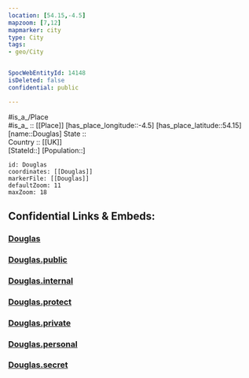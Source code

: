 ```yaml
---
location: [54.15,-4.5] 
mapzoom: [7,12] 
mapmarker: city 
type: City
tags:
- geo/City


SpocWebEntityId: 14148
isDeleted: false
confidential: public

---
```

#is_a_/Place  
#is_a_ :: [[Place]] 
[has_place_longitude::-4.5] 
[has_place_latitude::54.15] 
[name::Douglas] 
State ::  
Country :: [[UK]]  
[StateId::] 
[Population::] 



```leaflet
id: Douglas
coordinates: [[Douglas]] 
markerFile: [[Douglas]] 
defaultZoom: 11 
maxZoom: 18
```


## Confidential Links & Embeds: 

### [Douglas](/_Standards/Earth/Continent/Europe/Europe~North/UK/Isle_of_Man/Districts~Isle_of_Man/Douglas,District/Douglas.md) 

### [Douglas.public](/_public/Earth/Continent/Europe/Europe~North/UK/Isle_of_Man/Districts~Isle_of_Man/Douglas,District/Douglas.public.md) 

### [Douglas.internal](/_internal/Earth/Continent/Europe/Europe~North/UK/Isle_of_Man/Districts~Isle_of_Man/Douglas,District/Douglas.internal.md) 

### [Douglas.protect](/_protect/Earth/Continent/Europe/Europe~North/UK/Isle_of_Man/Districts~Isle_of_Man/Douglas,District/Douglas.protect.md) 

### [Douglas.private](/_private/Earth/Continent/Europe/Europe~North/UK/Isle_of_Man/Districts~Isle_of_Man/Douglas,District/Douglas.private.md) 

### [Douglas.personal](/_personal/Earth/Continent/Europe/Europe~North/UK/Isle_of_Man/Districts~Isle_of_Man/Douglas,District/Douglas.personal.md) 

### [Douglas.secret](/_secret/Earth/Continent/Europe/Europe~North/UK/Isle_of_Man/Districts~Isle_of_Man/Douglas,District/Douglas.secret.md)

